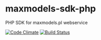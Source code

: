 # maxmodels-sdk-php
PHP SDK for maxmodels.pl webservice

[![Code Climate](https://codeclimate.com/github/pyrkamarcin/maxmodels-sdk-php/badges/gpa.svg)](https://codeclimate.com/github/pyrkamarcin/maxmodels-sdk-php)
[![Build Status](https://travis-ci.org/pyrkamarcin/maxmodels-sdk-php.svg?branch=master)](https://travis-ci.org/pyrkamarcin/maxmodels-sdk-php)
